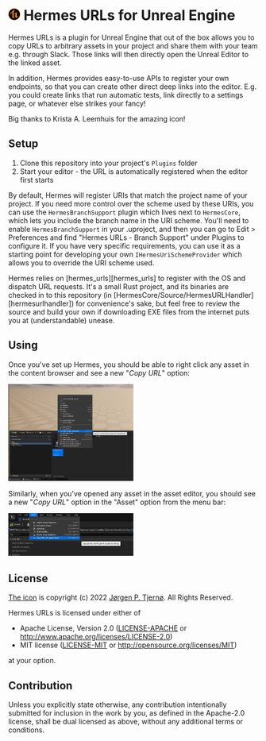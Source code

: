 # <img src="assets/hermes_icon.png?raw=true" width="24"> Hermes URLs for Unreal Engine

Hermes URLs is a plugin for Unreal Engine that out of the box allows you to copy URLs to arbitrary assets in your project and share them with your team e.g. through Slack. Those links will then directly open the Unreal Editor to the linked asset.

In addition, Hermes provides easy-to-use APIs to register your own endpoints, so that you can create other direct deep links into the editor. E.g. you could create links that run automatic tests, link directly to a settings page, or whatever else strikes your fancy!

Big thanks to Krista A. Leemhuis for the amazing icon!

## Setup

1. Clone this repository into your project's `Plugins` folder
1. Start your editor - the URL is automatically registered when the editor first starts

By default, Hermes will register URIs that match the project name of your project. If you need more control over the scheme used by these URIs, you can use the `HermesBranchSupport` plugin which lives next to `HermesCore`, which lets you include the branch name in the URI scheme. You'll need to enable `HermesBranchSupport` in your .uproject, and then you can go to Edit > Preferences and find "Hermes URLs - Branch Support" under Plugins to configure it. If you have very specific requirements, you can use it as a starting point for developing your own `IHermesUriSchemeProvider` which allows you to override the URI scheme used.

Hermes relies on [hermes_urls][hermes_urls] to register with the OS and dispatch URL requests. It's a small Rust project, and its binaries are checked in to this repository (in [HermesCore/Source/HermesURLHandler][hermesurlhandler]) for convenience's sake, but feel free to review the source and build your own if downloading EXE files from the internet puts you at (understandable) unease.


## Using

Once you've set up Hermes, you should be able to right click any asset in the content browser and see a new "*Copy URL*" option:

[<img src="README_contentbrowser.png?raw=true" width=50%>](README_contentbrowser.png?raw=true)

Similarly, when you've opened any asset in the asset editor, you should see a new "*Copy URL*" option in the "Asset" option from the menu bar:

[<img src="README_asseteditor.png?raw=true" width=50%>](README_asseteditor.png?raw=true)

## License

[The icon](assets/hermes_icon.png) is copyright (c) 2022 [Jørgen P. Tjernø](mailto:jorgen@tjer.no). All Rights Reserved.

Hermes URLs is licensed under either of

 * Apache License, Version 2.0
   ([LICENSE-APACHE](LICENSE-APACHE) or http://www.apache.org/licenses/LICENSE-2.0)
 * MIT license
   ([LICENSE-MIT](LICENSE-MIT) or http://opensource.org/licenses/MIT)

at your option.

## Contribution

Unless you explicitly state otherwise, any contribution intentionally submitted
for inclusion in the work by you, as defined in the Apache-2.0 license, shall be
dual licensed as above, without any additional terms or conditions.